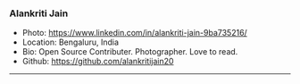 ### Alankriti Jain
- Photo: https://www.linkedin.com/in/alankriti-jain-9ba735216/
- Location: Bengaluru, India
- Bio: Open Source Contributer. Photographer. Love to read. 
- Github: https://github.com/alankritijain20
***
